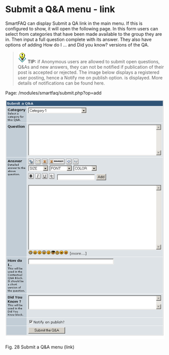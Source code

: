 # Submit a Q&A menu - link

SmartFAQ can display Submit a QA link in the main menu. If this is configured to show, it will open the following page. In this form users can select from categories that have been made available to the group they are in. Then input a full question complete with its answer. They also have options of adding How do I ... and Did you know? versions of the QA.

> ![](.gitbook/assets/tips.gif) **TIP:** if Anonymous users are allowed to submit open questions, Q&As and new answers, they can not be notified if publication of their post is accepted or rejected. The image below displays a registered user posting, hence a Notify me on publish option. is displayed. More details of notifications can be found here.

Page: /modules/smartfaq/submit.php?op=add

![](.gitbook/assets/submitqa.png)

Fig. 28 Submit a Q&A menu \(link\)

